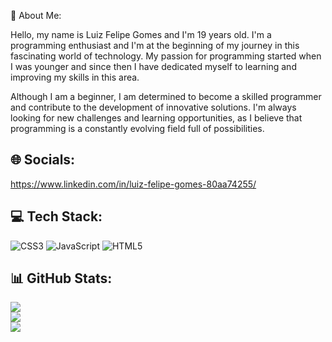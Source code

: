 👀 About Me:

Hello, my name is Luiz Felipe Gomes and I'm 19 years old. I'm a programming enthusiast and I'm at the beginning of my journey in this fascinating world of technology. My passion for programming started when I was younger and since then I have dedicated myself to learning and improving my skills in this area.

Although I am a beginner, I am determined to become a skilled programmer and contribute to the development of innovative solutions. I'm always looking for new challenges and learning opportunities, as I believe that programming is a constantly evolving field full of possibilities.

## 🌐 Socials:
https://www.linkedin.com/in/luiz-felipe-gomes-80aa74255/

## 💻 Tech Stack:
![CSS3](https://img.shields.io/badge/css3-%231572B6.svg?style=for-the-badge&logo=css3&logoColor=white) ![JavaScript](https://img.shields.io/badge/javascript-%23323330.svg?style=for-the-badge&logo=javascript&logoColor=%23F7DF1E)  ![HTML5](https://img.shields.io/badge/html5-%23E34F26.svg?style=for-the-badge&logo=html5&logoColor=white) 
## 📊 GitHub Stats:
![](https://github-readme-stats.vercel.app/api?username=LuizFelipeGomes05&theme=dracula&hide_border=true&include_all_commits=true&count_private=true)<br/>
![](https://github-readme-streak-stats.herokuapp.com/?user=LuizFelipeGomes05&theme=dracula&hide_border=true)<br/>
![](https://github-readme-stats.vercel.app/api/top-langs/?username=LuizFelipeGomes05&theme=dracula&hide_border=true&include_all_commits=true&count_private=true&layout=compact)
